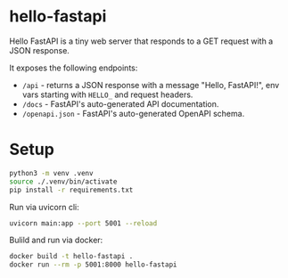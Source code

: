 # hello-fastapi

Hello FastAPI is a tiny web server that responds to a GET request with a JSON response.

It exposes the following endpoints:

- `/api` - returns a JSON response with a message "Hello, FastAPI!", env vars starting with `HELLO_` and request headers.
- `/docs` - FastAPI's auto-generated API documentation.
- `/openapi.json` - FastAPI's auto-generated OpenAPI schema.

# Setup

```bash
python3 -m venv .venv
source ./.venv/bin/activate
pip install -r requirements.txt
```

Run via uvicorn cli:

```bash
uvicorn main:app --port 5001 --reload
```

Bulild and run via docker:

```bash
docker build -t hello-fastapi .
docker run --rm -p 5001:8000 hello-fastapi
```
